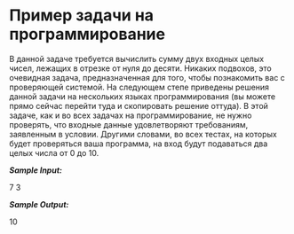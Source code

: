 # Пример задачи на программирование #

В данной задаче требуется вычислить сумму двух входных целых чисел, лежащих в отрезке от нуля до десяти. Никаких подвохов, это очевидная задача, предназначенная для того, чтобы познакомить вас с проверяющей системой. На следующем степе приведены решения данной задачи на нескольких языках программирования (вы можете прямо сейчас перейти туда и скопировать решение оттуда). В этой задаче, как и во всех задачах на программирование, не нужно проверять, что входные данные удовлетворяют требованиям, заявленным в условии. Другими словами, во всех тестах, на которых будет проверяться ваша программа, на вход будут подаваться два целых числа от 0 до 10.

***Sample Input:***

7 3

***Sample Output:***

10
